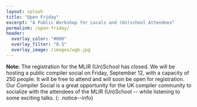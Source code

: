```yaml
---
layout: splash
title: "Open Friday"
excerpt: "A Public Workshop for Locals and (Un)school Attendees"
permalink: /open-friday/
header:
  overlay_color: "#000"
  overlay_filter: "0.5"
  overlay_image: /images/wgb.jpg
---
```


**Note:** The registration for the MLIR (Un)School has closed. We will be hosting a public compiler social on Friday, September 12, with a capacity of 250 people. It will be free to attend and will soon be open for registration. Our Compiler Social is a great opportunity for the UK compiler community to socialize with the attendees of the MLIR (Un)School -- while listening to some exciting talks.
{: .notice--info}

